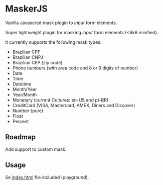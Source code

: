 # MaskerJS
Vanilla Javascript mask plugin to _input_ form elements.

Super lightweight plugin for masking _input_ form elements (<6kB minified).

It currently supports the following mask types:
* Brazilian CPF
* Brazilian CNPJ
* Brazilian CEP (zip code)
* Phone numbers (with area code and 8 or 9 digits of number)
* Date
* Time
* Datetime
* Month/Year
* Year/Month
* Monetary (current Cultures: en-US and pt-BR)
* CreditCard (VISA, Mastercard, AMEX, Diners and Discover)
* Number (pure)
* Float
* Percent

## Roadmap
Add support to custom mask.

## Usage
Se [index.html](index.html) file included (playground).

